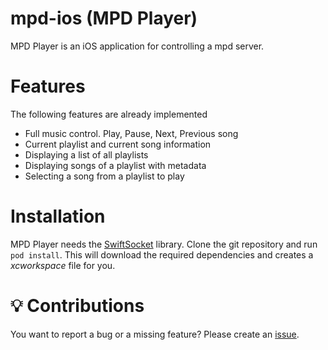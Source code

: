 # mpd-ios (MPD Player)
MPD Player is an iOS application for controlling a mpd server.

# Features
The following features are already implemented
* Full music control. Play, Pause, Next, Previous song
* Current playlist and current song information
* Displaying a list of all playlists
* Displaying songs of a playlist with metadata
* Selecting a song from a playlist to play

# Installation
MPD Player needs the [SwiftSocket](https://github.com/swiftsocket/SwiftSocket) library.
Clone the git repository and run `pod install`. This will download the required dependencies and creates a _xcworkspace_ file for you.

# :bulb: Contributions
You want to report a bug or a missing feature? Please create an [issue](https://github.com/jpaffrath/mpd-ios/issues).
